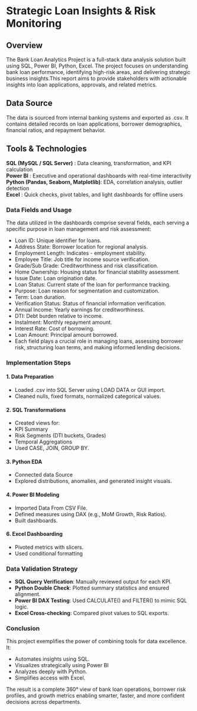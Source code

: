 # Strategic Loan Insights & Risk Monitoring

## Overview
The Bank Loan Analytics Project is a full-stack data analysis solution built using SQL, Power BI, Python, Excel. The project focuses on understanding bank loan performance, identifying high-risk areas, and delivering strategic business insights.This report aims to provide stakeholders with actionable insights into loan applications, approvals, and related metrics.

## Data Source
The data is sourced from internal banking systems and exported as .csv. It contains detailed records on loan applications, borrower demographics, financial ratios, and repayment behavior.

## Tools & Technologies

                                                          
 **SQL (MySQL / SQL Server)** :              Data cleaning, transformation, and KPI calculation                    
 **Power BI** :                               Executive and operational dashboards with real-time interactivity     
 **Python (Pandas, Seaborn, Matplotlib)**:    EDA, correlation analysis, outlier detection                          
 **Excel** :                                  Quick checks, pivot tables, and light dashboards for offline users    

### Data Fields and Usage
The data utilized in the dashboards comprise several fields, each serving a specific purpose in loan management and risk assessment:

* Loan ID: Unique identifier for loans.
* Address State: Borrower location for regional analysis.
* Employment Length: Indicates - employment stability.
* Employee Title: Job title for income source verification.
* Grade/Sub Grade: Creditworthiness and risk classification.
* Home Ownership: Housing status for financial stability assessment.
* Issue Date: Loan origination date.
* Loan Status: Current state of the loan for performance tracking.
* Purpose: Loan reason for segmentation and customization.
* Term: Loan duration.
* Verification Status: Status of financial information verification.
* Annual Income: Yearly earnings for creditworthiness.
* DTI: Debt burden relative to income.
* Instalment: Monthly repayment amount.
* Interest Rate: Cost of borrowing.
* Loan Amount: Principal amount borrowed.
* Each field plays a crucial role in managing loans, assessing borrower risk, structuring loan terms, and making informed lending decisions.

 ### Implementation Steps
#### 1. Data Preparation
* Loaded .csv into SQL Server using LOAD DATA or GUI import.
* Cleaned nulls, fixed formats, normalized categorical values.

#### 2. SQL Transformations
* Created views for:
* KPI Summary
* Risk Segments (DTI buckets, Grades)
* Temporal Aggregations
* Used CASE, JOIN, GROUP BY.
#### 3. Python EDA
* Connected data Source
* Explored distributions, anomalies, and generated insight visuals.

#### 4. Power BI Modeling
* Imported Data From CSV File.
* Defined measures using DAX (e.g., MoM Growth, Risk Ratios).
* Built dashboards.

#### 6. Excel Dashboarding
* Pivoted metrics with slicers.
* Used conditional formatting 


### Data Validation Strategy

- **SQL Query Verification**: Manually reviewed output for each KPI.
- **Python Double Check**: Plotted summary statistics and ensured alignment.
- **Power BI DAX Testing**: Used CALCULATE() and FILTER() to mimic SQL logic.
- **Excel Cross-checking**: Compared pivot values to SQL exports.

### Conclusion
This project exemplifies the power of combining tools for data excellence. It:

* Automates insights using SQL.
* Visualizes strategically using Power BI 
* Analyzes deeply with Python.
* Simplifies access with Excel.

The result is a complete 360° view of bank loan operations, borrower risk profiles, and growth metrics
enabling smarter, faster, and more confident decisions across departments.
